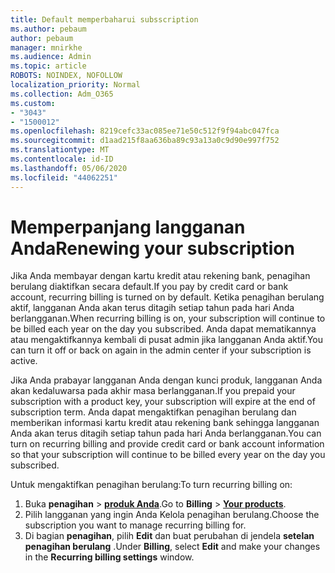 ```yaml
---
title: Default memperbaharui subsscription
ms.author: pebaum
author: pebaum
manager: mnirkhe
ms.audience: Admin
ms.topic: article
ROBOTS: NOINDEX, NOFOLLOW
localization_priority: Normal
ms.collection: Adm_O365
ms.custom:
- "3043"
- "1500012"
ms.openlocfilehash: 8219cefc33ac085ee71e50c512f9f94abc047fca
ms.sourcegitcommit: d1aad215f8aa636ba89c93a13a0c9d90e997f752
ms.translationtype: MT
ms.contentlocale: id-ID
ms.lasthandoff: 05/06/2020
ms.locfileid: "44062251"
---
```

# <a name="renewing-your-subscription"></a><span data-ttu-id="81b39-102">Memperpanjang langganan Anda</span><span class="sxs-lookup"><span data-stu-id="81b39-102">Renewing your subscription</span></span>

<span data-ttu-id="81b39-103">Jika Anda membayar dengan kartu kredit atau rekening bank, penagihan berulang diaktifkan secara default.</span><span class="sxs-lookup"><span data-stu-id="81b39-103">If you pay by credit card or bank account, recurring billing is turned on by default.</span></span> <span data-ttu-id="81b39-104">Ketika penagihan berulang aktif, langganan Anda akan terus ditagih setiap tahun pada hari Anda berlangganan.</span><span class="sxs-lookup"><span data-stu-id="81b39-104">When recurring billing is on, your subscription will continue to be billed each year on the day you subscribed.</span></span> <span data-ttu-id="81b39-105">Anda dapat mematikannya atau mengaktifkannya kembali di pusat admin jika langganan Anda aktif.</span><span class="sxs-lookup"><span data-stu-id="81b39-105">You can turn it off or back on again in the admin center if your subscription is active.</span></span>

<span data-ttu-id="81b39-106">Jika Anda prabayar langganan Anda dengan kunci produk, langganan Anda akan kedaluwarsa pada akhir masa berlangganan.</span><span class="sxs-lookup"><span data-stu-id="81b39-106">If you prepaid your subscription with a product key, your subscription will expire at the end of subscription term.</span></span> <span data-ttu-id="81b39-107">Anda dapat mengaktifkan penagihan berulang dan memberikan informasi kartu kredit atau rekening bank sehingga langganan Anda akan terus ditagih setiap tahun pada hari Anda berlangganan.</span><span class="sxs-lookup"><span data-stu-id="81b39-107">You can turn on recurring billing and provide credit card or bank account information so that your subscription will continue to be billed every year on the day you subscribed.</span></span>

<span data-ttu-id="81b39-108">Untuk mengaktifkan penagihan berulang:</span><span class="sxs-lookup"><span data-stu-id="81b39-108">To turn recurring billing on:</span></span> 

1. <span data-ttu-id="81b39-109">Buka **penagihan** > **[produk Anda](https://go.microsoft.com/fwlink/p/?linkid=842054)**.</span><span class="sxs-lookup"><span data-stu-id="81b39-109">Go to **Billing** > **[Your products](https://go.microsoft.com/fwlink/p/?linkid=842054)**.</span></span>
2. <span data-ttu-id="81b39-110">Pilih langganan yang ingin Anda Kelola penagihan berulang.</span><span class="sxs-lookup"><span data-stu-id="81b39-110">Choose the subscription you want to manage recurring billing for.</span></span>
3. <span data-ttu-id="81b39-111">Di bagian **penagihan**, pilih **Edit** dan buat perubahan di jendela **setelan penagihan berulang** .</span><span class="sxs-lookup"><span data-stu-id="81b39-111">Under **Billing**, select **Edit** and make your changes in the **Recurring billing settings** window.</span></span> 
